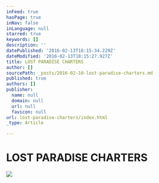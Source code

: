 ```yaml
---
inFeed: true
hasPage: true
inNav: false
inLanguage: null
starred: true
keywords: []
description: ''
datePublished: '2016-02-13T18:15:34.229Z'
dateModified: '2016-02-13T18:15:27.927Z'
title: LOST PARADISE CHARTERS
author: []
sourcePath: _posts/2016-02-10-lost-paradise-charters.md
published: true
authors: []
publisher:
  name: null
  domain: null
  url: null
  favicon: null
url: lost-paradise-charters/index.html
_type: Article

---
```

# LOST PARADISE CHARTERS
![](https://the-grid-user-content.s3-us-west-2.amazonaws.com/39f84b99-2b18-4675-bdc1-0a2e3fa5daa0.JPG)